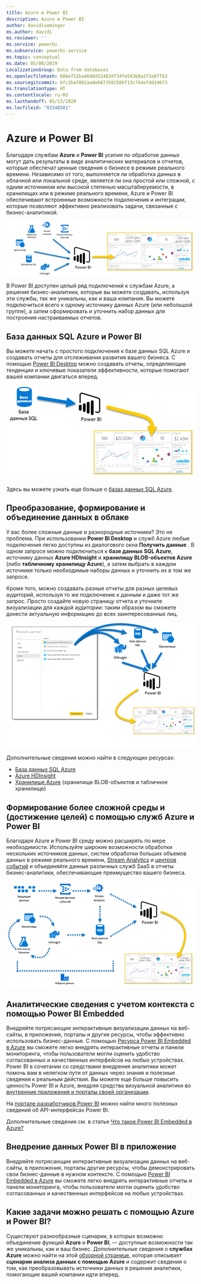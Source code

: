 ```yaml
---
title: Azure и Power BI
description: Azure и Power BI
author: davidiseminger
ms.author: davidi
ms.reviewer: ''
ms.service: powerbi
ms.subservice: powerbi-service
ms.topic: conceptual
ms.date: 05/08/2019
LocalizationGroup: Data from databases
ms.openlocfilehash: 686e722ba46d8d52483df34fe543b0a2f3a8ff83
ms.sourcegitcommit: bfc2baf862aade6873501566f13c744efdd146f3
ms.translationtype: HT
ms.contentlocale: ru-RU
ms.lasthandoff: 05/13/2020
ms.locfileid: "83348581"
---
```

# <a name="azure-and-power-bi"></a>Azure и Power BI

Благодаря службам **Azure** и **Power BI** усилия по обработке данных могут дать результаты в виде аналитических материалов и отчетов, которые обеспечат ценные сведения о бизнесе в режиме реального времени. Независимо от того, выполняется ли обработка данных в облачной или локальной среде, является ли она простой или сложной, с одним источником или высокой степенью масштабируемости, в хранилищах или в режиме реального времени, Azure и Power BI обеспечивают встроенные возможности подключения и интеграции, которые позволяют эффективно реализовать задачи, связанные с бизнес-аналитикой.

![Azure](media/service-azure-and-power-bi/azure_1.png)

В Power BI доступен целый ряд подключений к службам Azure, а решения бизнес-аналитики, которые вы можете создавать, используя эти службы, так же уникальны, как и ваша компания. Вы можете подключиться всего к одному источнику данных Azure (или небольшой группе), а затем сформировать и уточнить набор данных для построения настраиваемых отчетов.

## <a name="azure-sql-database-and-power-bi"></a>База данных SQL Azure и Power BI

Вы можете начать с простого подключения к базе данных SQL Azure и создавать отчеты для отслеживания развития вашего бизнеса. С помощью [Power BI Desktop](../fundamentals/desktop-getting-started.md) можно создавать отчеты, определяющие тенденции и ключевые показатели эффективности, которые помогают вашей компании двигаться вперед.

![Из SQL в PBI](media/service-azure-and-power-bi/azure_2_sqltopbi.png)

Здесь вы можете узнать еще больше о [базах данных SQL Azure](https://azure.microsoft.com/services/sql-database/).

## <a name="transform-shape-and-merge-your-cloud-data"></a>Преобразование, формирование и объединение данных в облаке

У вас более сложные данные и разнородные источники? Это не проблема. При использовании **Power BI Desktop** и служб Azure любые подключения легко доступны из диалогового окна **Получить данные** . В одном запросе можно подключиться к **базе данных SQL Azure**, источнику данных **Azure HDInsight** и **хранилищу BLOB-объектов Azure** (либо **табличному хранилищу Azure**), а затем выбрать в каждом источнике только необходимые наборы данных и уточнить их в том же запросе.

Кроме того, можно создавать разные отчеты для разных целевых аудиторий, используя то же подключение к данным и даже тот же запрос. Просто создайте новую страницу отчета и уточните визуализации для каждой аудитории: таким образом вы сможете донести актуальную информацию до всех заинтересованных лиц.

![Из нескольких источников в PBI](media/service-azure-and-power-bi/azure_3_multipletopbi.png)

Дополнительные сведения можно найти в следующих ресурсах:

* [База данных SQL Azure](https://azure.microsoft.com/services/sql-database/)
* [Azure HDInsight](https://azure.microsoft.com/services/hdinsight/)
* [Хранилище Azure](https://azure.microsoft.com/services/storage/) (хранилище BLOB-объектов и табличное хранилище)

## <a name="get-complex-and-ahead-using-azure-services-and-power-bi"></a>Формирование более сложной среды и (достижение целей) с помощью служб Azure и Power BI

Благодаря Azure и Power BI среду можно расширять по мере необходимости. Используйте широкие возможности обработки нескольких источников данных, систем обработки больших объемов данных в режиме реального времени, [Stream Analytics](https://azure.microsoft.com/services/stream-analytics/) и [центров событий](https://azure.microsoft.com/services/event-hubs/) и объединяйте данные различных служб SaaS в отчеты бизнес-аналитики, обеспечивающие преимущество вашего бизнеса.

![Комплекс Azure](media/service-azure-and-power-bi/azure_4_complex.png)

## <a name="context-insights-with-power-bi-embedded-analytics"></a>Аналитические сведения с учетом контекста с помощью Power BI Embedded

Внедряйте потрясающие интерактивные визуализации данных на веб-сайты, в приложения, порталы и другие ресурсы, чтобы эффективно использовать бизнес-данные. С помощью [Ресурса Power BI Embedded в Azure](https://azure.microsoft.com/services/power-bi-embedded/) вы сможете легко внедрять интерактивные отчеты и панели мониторинга, чтобы пользователи могли оценить удобство согласованных и качественных интерфейсов на любых устройствах.  Power BI в сочетании со средствами внедрения аналитики может помочь вам в нелегком пути от данных через знания и полезные сведения к реальным действия.  Вы можете еще больше повысить ценность Power BI и Azure, внедряя средства визуальной аналитики во [внутренние приложения и порталы своей организации](https://powerbi.microsoft.com/developers/embedded-analytics/organization/).

На [портале разработчиков Power BI](https://dev.powerbi.com) можно найти много полезных сведений об API-интерфейсах Power BI.

Дополнительные сведения см. в статье [Что такое Power BI Embedded в Azure?](../developer/embedded/azure-pbie-what-is-power-bi-embedded.md)

## <a name="embed-your-power-bi-data-within-your-app"></a>Внедрение данных Power BI в приложение

Внедряйте потрясающие интерактивные визуализации данных на веб-сайты, в приложения, порталы другие ресурсы, чтобы демонстрировать свои бизнес-данные в нужном контексте. С помощью [Power BI Embedded в Azure](https://azure.microsoft.com/services/power-bi-embedded/) вы сможете легко внедрять интерактивные отчеты и панели мониторинга, чтобы пользователи могли оценить удобство согласованных и качественных интерфейсов на любых устройствах.

## <a name="what-could-you-do-with-azure-and-power-bi"></a>Какие задачи можно решать с помощью Azure и Power BI?

Существуют разнообразные сценарии, в которых возможно объединение функций **Azure** и **Power BI**, — доступные возможности так же уникальны, как и ваш бизнес. Дополнительные сведения о **службах Azure** можно найти на этой [обзорной странице](https://docs.microsoft.com/azure/machine-learning/team-data-science-process/plan-your-environment), которая описывает **сценарии анализа данных с помощью Azure** и содержит сведения о том, как преобразовывать источники данных в решения аналитики, помогающие вашей компании идти вперед.
